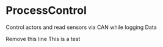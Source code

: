 # ProcessControl
Control actors and read sensors via CAN while logging Data

Remove this line
This is a test
